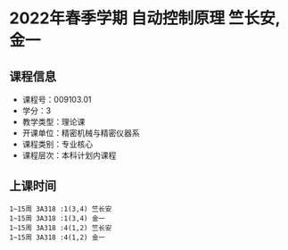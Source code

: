 # 2022年春季学期 自动控制原理 竺长安, 金一






## 课程信息

- 课程号：009103.01
- 学分：3
- 教学类型：理论课
- 开课单位：精密机械与精密仪器系
- 课程类别：专业核心
- 课程层次：本科计划内课程

## 上课时间

```
1~15周 3A318 :1(3,4) 竺长安
1~15周 3A318 :1(3,4) 金一
1~15周 3A318 :4(1,2) 竺长安
1~15周 3A318 :4(1,2) 金一
```

